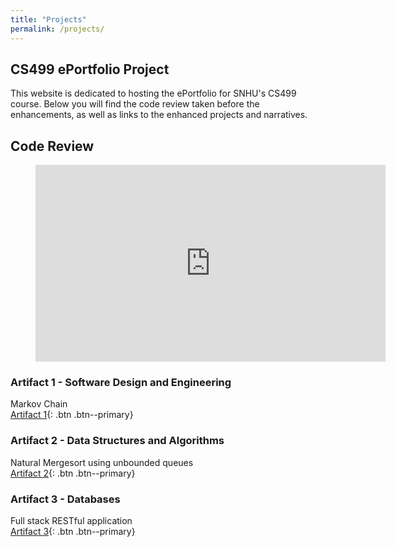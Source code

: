 ```yaml
---
title: "Projects"
permalink: /projects/
---
```

  
## CS499 ePortfolio Project
This website is dedicated to hosting the ePortfolio for SNHU's CS499 course. Below you will find the code review taken before the enhancements, as well as links to the enhanced projects and narratives.

## Code Review

<figure class="video_container">
  <iframe width="560" height="315" src="https://www.youtube.com/embed/thSbXpZEHtI" frameborder="0" allow="accelerometer; autoplay; encrypted-media; gyroscope; picture-in-picture" allowfullscreen></iframe>
</figure>

### Artifact 1 - Software Design and Engineering
Markov Chain  
[Artifact 1](/projects/artifact-1){: .btn .btn--primary}

### Artifact 2 - Data Structures and Algorithms
Natural Mergesort using unbounded queues  
[Artifact 2](/projects/artifact-2){: .btn .btn--primary}

### Artifact 3 - Databases
Full stack RESTful application  
[Artifact 3](/projects/artifact-3){: .btn .btn--primary}
